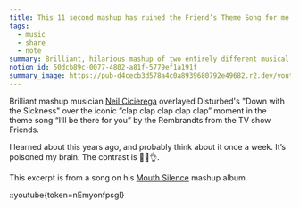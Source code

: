 ```yaml
---
title: This 11 second mashup has ruined the Friend’s Theme Song for me
tags:
  - music
  - share
  - note
summary: Brilliant, hilarious mashup of two entirely different musical moments
notion_id: 50dcb89c-0077-4802-a81f-5779ef1a191f
summary_image: https://pub-d4cecb3d578a4c0a8939680792e49682.r2.dev/youtube/nEmyonfpsgI.jpg
---
```

Brilliant mashup musician [Neil Cicierega](http://www.neilcic.com/) overlayed Disturbed's "Down with the Sickness" over the iconic “clap clap clap clap clap” moment in the theme song “I’ll be there for you” by the Rembrandts from the TV show Friends.

I learned about this years ago, and probably think about it once a week. It’s poisoned my brain. The contrast is 👨‍🍳👌.

This excerpt is from a song on his [Mouth Silence](http://www.neilcic.com/mouthsilence/) mashup album.

::youtube{token=nEmyonfpsgI}
